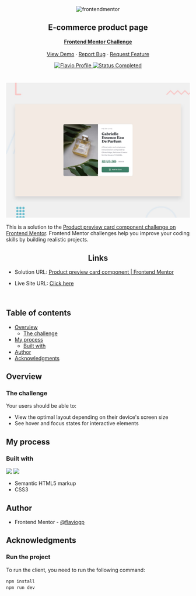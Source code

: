 <div id="top"></div>

<div align="center">

  <img src="https://www.frontendmentor.io/static/images/logo-mobile.svg" alt="frontendmentor" width="80">

  <h2 align="center">E-commerce product page</h2>
  <p align="center">
    <a href="https://www.frontendmentor.io/challenges/product-preview-card-component-GO7UmttRfa"><strong>Frontend Mentor Challenge</strong></a>
    <br />
    <br />
    <a href="https://flaviogp.github.io/product-preview-card/">View Demo</a>
    ·
    <a href="https://github.com/flaviogp/product-preview-card/issues">Report Bug</a>
    ·
    <a href="https://github.com/flaviogp/product-preview-card/issues">Request Feature</a>
  </p>
</div>

<!-- Bagdes -->
<div align="center">
  <!-- Profile -->
  <a href="https://www.frontendmentor.io/profile/flaviogp">
    <img src="https://img.shields.io/badge/Profile-Flavio%20gomes-07043B?style=for-the-badge&logo=frontendmentor" alt="Flavio Profile">
  </a>
  <!-- Status -->
    <a href="#">
    <img src="https://img.shields.io/badge/Status-Completed-brightgreen?style=for-the-badge" alt="Status Completed">
  </a>

</div>

#

<div align="center">

![](./design/desktop-preview.jpg)

</div>

This is a solution to the [Product preview card component challenge on Frontend Mentor](https://www.frontendmentor.io/challenges/product-preview-card-component-GO7UmttRfa). Frontend Mentor challenges help you improve your coding skills by building realistic projects.

<h2 align="center">Links</h2>

- Solution URL: [Product preview card component | Frontend Mentor](https://www.frontendmentor.io/solutions/product-preview-card-component-with-html5-and-css3-6qKr_e4gtK)

- Live Site URL: [ Click here ](https://flaviogp.github.io/product-preview-card/)

<br>

## Table of contents

- [Overview](#overview)
  - [The challenge](#the-challenge)
- [My process](#my-process)
  - [Built with](#built-with)
- [Author](#author)
- [Acknowledgments](#acknowledgments)

## Overview

### The challenge

Your users should be able to:

- View the optimal layout depending on their device's screen size
- See hover and focus states for interactive elements

## My process

### Built with

<!-- Bagdes -->

![](https://img.shields.io/badge/HTML5-23272F?style=for-the-badge&logo=html5)
![](https://img.shields.io/badge/CSS3-23272F?style=for-the-badge&logo=css3)


- Semantic HTML5 markup
- CSS3


## Author

- Frontend Mentor - [@flaviogp](https://www.frontendmentor.io/profile/flaviogp)

## Acknowledgments

### Run the project

To run the client, you need to run the following command:

```bash
npm install
npm run dev
```